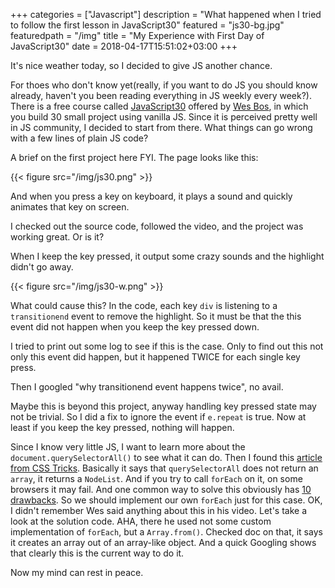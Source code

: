 +++
categories = ["Javascript"]
description = "What happened when I tried to follow the first lesson in JavaScript30"
featured = "js30-bg.jpg"
featuredpath = "/img"
title = "My Experience with First Day of JavaScript30"
date = 2018-04-17T15:51:02+03:00
+++

It's nice weather today, so I decided to give JS another chance.

For thoes who don't know yet(really, if you want to do JS you should know already, haven't you been reading everything in JS weekly every week?). There is a free course called [JavaScript30](https://javascript30.com/) offered by [Wes Bos](https://wesbos.com/), in which you build 30 small project using vanilla JS. Since it is perceived pretty well in JS community, I decided to start from there. What things can go wrong with a few lines of plain JS code?

A brief on the first project here FYI. The page looks like this:

{{< figure src="/img/js30.png" >}}

And when you press a key on keyboard, it plays a sound and quickly animates that key on screen.

I checked out the source code, followed the video, and the project was working great. Or is it?

When I keep the key pressed, it output some crazy sounds and the highlight didn't go away.

{{< figure src="/img/js30-w.png" >}}

What could cause this? In the code, each key `div` is listening to a `transitionend` event to remove the highlight. So it must be that the this event did not happen when you keep the key pressed down.

I tried to print out some log to see if this is the case. Only to find out this not only this event did happen, but it happened TWICE for each single key press.

Then I googled "why transitionend event happens twice", no avail.

Maybe this is beyond this project, anyway handling key pressed state may not be trivial. So I did a fix to ignore the event if `e.repeat` is true. Now at least if you keep the key pressed, nothing will happen.

Since I know very little JS, I want to learn more about the `document.querySelectorAll()` to see what it can do. Then I found this [article from CSS Tricks](https://css-tricks.com/snippets/javascript/loop-queryselectorall-matches/). Basically it says that `querySelectorAll` does not return an `array`, it returns a `NodeList`. And if you try to call `forEach` on it, on some browsers it may fail. And one common way to solve this obviously has [10 drawbacks](https://toddmotto.com/ditch-the-array-foreach-call-nodelist-hack/). So we should implement our own `forEach` just for this case.
OK, I didn't remember Wes said anything about this in his video. Let's take a look at the solution code. AHA, there he used not some custom implementation of `forEach`, but a `Array.from()`. Checked doc on that, it says it creates an array out of an  array-like object. And a quick Googling shows that clearly this is the current way to do it.

Now my mind can rest in peace.
